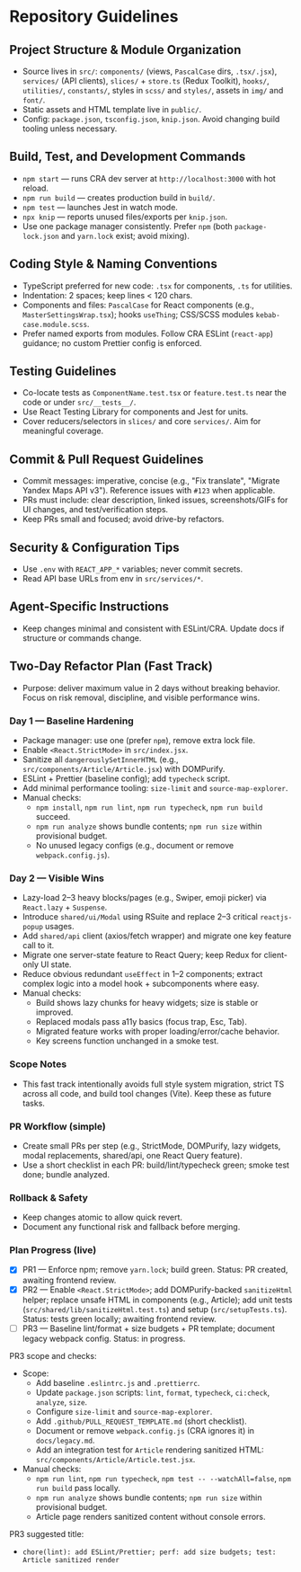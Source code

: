 # Repository Guidelines

## Project Structure & Module Organization
- Source lives in `src/`: `components/` (views, `PascalCase` dirs, `.tsx/.jsx`), `services/` (API clients), `slices/` + `store.ts` (Redux Toolkit), `hooks/`, `utilities/`, `constants/`, styles in `scss/` and `styles/`, assets in `img/` and `font/`.
- Static assets and HTML template live in `public/`.
- Config: `package.json`, `tsconfig.json`, `knip.json`. Avoid changing build tooling unless necessary.

## Build, Test, and Development Commands
- `npm start` — runs CRA dev server at `http://localhost:3000` with hot reload.
- `npm run build` — creates production build in `build/`.
- `npm test` — launches Jest in watch mode.
- `npx knip` — reports unused files/exports per `knip.json`.
- Use one package manager consistently. Prefer `npm` (both `package-lock.json` and `yarn.lock` exist; avoid mixing).

## Coding Style & Naming Conventions
- TypeScript preferred for new code: `.tsx` for components, `.ts` for utilities.
- Indentation: 2 spaces; keep lines < 120 chars.
- Components and files: `PascalCase` for React components (e.g., `MasterSettingsWrap.tsx`); hooks `useThing`; CSS/SCSS modules `kebab-case.module.scss`.
- Prefer named exports from modules. Follow CRA ESLint (`react-app`) guidance; no custom Prettier config is enforced.

## Testing Guidelines
- Co-locate tests as `ComponentName.test.tsx` or `feature.test.ts` near the code or under `src/__tests__/`.
- Use React Testing Library for components and Jest for units.
- Cover reducers/selectors in `slices/` and core `services/`. Aim for meaningful coverage.

## Commit & Pull Request Guidelines
- Commit messages: imperative, concise (e.g., "Fix translate", "Migrate Yandex Maps API v3"). Reference issues with `#123` when applicable.
- PRs must include: clear description, linked issues, screenshots/GIFs for UI changes, and test/verification steps.
- Keep PRs small and focused; avoid drive-by refactors.

## Security & Configuration Tips
- Use `.env` with `REACT_APP_*` variables; never commit secrets.
- Read API base URLs from env in `src/services/*`.

## Agent-Specific Instructions
- Keep changes minimal and consistent with ESLint/CRA. Update docs if structure or commands change.

## Two-Day Refactor Plan (Fast Track)

- Purpose: deliver maximum value in 2 days without breaking behavior. Focus on risk removal, discipline, and visible performance wins.

### Day 1 — Baseline Hardening
- Package manager: use one (prefer `npm`), remove extra lock file.
- Enable `<React.StrictMode>` in `src/index.jsx`.
- Sanitize all `dangerouslySetInnerHTML` (e.g., `src/components/Article/Article.jsx`) with DOMPurify.
- ESLint + Prettier (baseline config); add `typecheck` script.
- Add minimal performance tooling: `size-limit` and `source-map-explorer`.
- Manual checks:
  - `npm install`, `npm run lint`, `npm run typecheck`, `npm run build` succeed.
  - `npm run analyze` shows bundle contents; `npm run size` within provisional budget.
  - No unused legacy configs (e.g., document or remove `webpack.config.js`).

### Day 2 — Visible Wins
- Lazy-load 2–3 heavy blocks/pages (e.g., Swiper, emoji picker) via `React.lazy` + `Suspense`.
- Introduce `shared/ui/Modal` using RSuite and replace 2–3 critical `reactjs-popup` usages.
- Add `shared/api` client (axios/fetch wrapper) and migrate one key feature call to it.
- Migrate one server-state feature to React Query; keep Redux for client-only UI state.
- Reduce obvious redundant `useEffect` in 1–2 components; extract complex logic into a model hook + subcomponents where easy.
- Manual checks:
  - Build shows lazy chunks for heavy widgets; size is stable or improved.
  - Replaced modals pass a11y basics (focus trap, Esc, Tab).
  - Migrated feature works with proper loading/error/cache behavior.
  - Key screens function unchanged in a smoke test.

### Scope Notes
- This fast track intentionally avoids full style system migration, strict TS across all code, and build tool changes (Vite). Keep these as future tasks.

### PR Workflow (simple)
- Create small PRs per step (e.g., StrictMode, DOMPurify, lazy widgets, modal replacements, shared/api, one React Query feature).
- Use a short checklist in each PR: build/lint/typecheck green; smoke test done; bundle analyzed.

### Rollback & Safety
- Keep changes atomic to allow quick revert.
- Document any functional risk and fallback before merging.

### Plan Progress (live)
- [x] PR1 — Enforce npm; remove `yarn.lock`; build green. Status: PR created, awaiting frontend review.
- [x] PR2 — Enable `<React.StrictMode>`; add DOMPurify-backed `sanitizeHtml` helper; replace unsafe HTML in components (e.g., Article); add unit tests (`src/shared/lib/sanitizeHtml.test.ts`) and setup (`src/setupTests.ts`). Status: tests green locally; awaiting frontend review.
- [ ] PR3 — Baseline lint/format + size budgets + PR template; document legacy webpack config. Status: in progress.

PR3 scope and checks:
- Scope:
  - Add baseline `.eslintrc.js` and `.prettierrc`.
  - Update `package.json` scripts: `lint`, `format`, `typecheck`, `ci:check`, `analyze`, `size`.
  - Configure `size-limit` and `source-map-explorer`.
  - Add `.github/PULL_REQUEST_TEMPLATE.md` (short checklist).
  - Document or remove `webpack.config.js` (CRA ignores it) in `docs/legacy.md`.
  - Add an integration test for `Article` rendering sanitized HTML: `src/components/Article/Article.test.jsx`.
- Manual checks:
  - `npm run lint`, `npm run typecheck`, `npm test -- --watchAll=false`, `npm run build` pass locally.
  - `npm run analyze` shows bundle contents; `npm run size` within provisional budget.
  - Article page renders sanitized content without console errors.

PR3 suggested title:
- `chore(lint): add ESLint/Prettier; perf: add size budgets; test: Article sanitized render`
